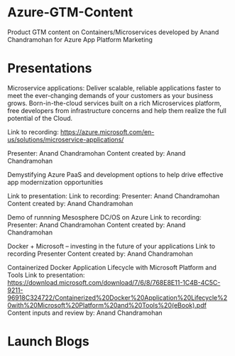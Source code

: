 # Azure-GTM-Content
Product GTM content on Containers/Microservices developed by Anand Chandramohan for Azure App Platform Marketing

# Presentations
Microservice applications: Deliver scalable, reliable applications faster to meet the ever-changing demands of your customers as your business grows. Born-in-the-cloud services built on a rich Microservices platform, free developers from infrastructure concerns and help them realize the full potential of the Cloud.

  Link to recording: https://azure.microsoft.com/en-us/solutions/microservice-applications/

  Presenter: Anand Chandramohan
  Content created by: Anand Chandramohan

Demystifying Azure PaaS and development options to help drive effective app modernization opportunities

  Link to presentation: 
  Link to recording: 
  Presenter: Anand Chandramohan
  Content created by: Anand Chandramohan

Demo of runnning Mesosphere DC/OS on Azure
  Link to recording:
  Presenter: Anand Chandramohan
  Content created by: Anand Chandramohan
  
Docker + Microsoft – investing in the future of your applications
    Link to recording
    Presenter
    Content created by: Anand Chandramohan
 
Containerized Docker Application Lifecycle with Microsoft Platform and Tools
  Link to presentation: https://download.microsoft.com/download/7/6/8/768E8E11-1C4B-4C5C-9211-96918C324722/Containerized%20Docker%20Application%20Lifecycle%20with%20Microsoft%20Platform%20and%20Tools%20(eBook).pdf
  Content inputs and review by: Anand Chandramohan
  
# Launch Blogs





